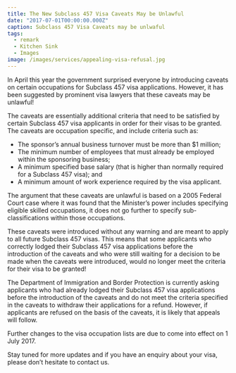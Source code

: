 ```yaml
---
title: The New Subclass 457 Visa Caveats May be Unlawful
date: "2017-07-01T00:00:00.000Z"
caption: Subclass 457 Visa Caveats may be unlwaful
tags: 
  - remark
  - Kitchen Sink
  - Images
image: /images/services/appealing-visa-refusal.jpg
---
```

In April this year the government surprised everyone by introducing caveats on certain occupations
for Subclass 457 visa applications. However, it has been suggested by prominent visa lawyers that
these caveats may be unlawful!

The caveats are essentially additional criteria that need to be satisfied by certain Subclass 457 visa
applicants in order for their visas to be granted. The caveats are occupation specific, and include
criteria such as:

* The sponsor’s annual business turnover must be more than $1 million;
* The minimum number of employees that must already be employed within the
sponsoring business;
* A minimum specified base salary (that is higher than normally required for a Subclass
457 visa); and
* A minimum amount of work experience required by the visa applicant.

The argument that these caveats are unlawful is based on a 2005 Federal Court case where it was
found that the Minister’s power includes specifying eligible skilled occupations, it does not go
further to specify sub-classifications within those occupations.

These caveats were introduced without any warning and are meant to apply to all future Subclass
457 visas. This means that some applicants who correctly lodged their Subclass 457 visa applications
before the introduction of the caveats and who were still waiting for a decision to be made when the
caveats were introduced, would no longer meet the criteria for their visa to be granted!

The Department of Immigration and Border Protection is currently asking applicants who had
already lodged their Subclass 457 visa applications before the introduction of the caveats and do not
meet the criteria specified in the caveats to withdraw their applications for a refund. However, if
applicants are refused on the basis of the caveats, it is likely that appeals will follow.

Further changes to the visa occupation lists are due to come into effect on 1 July 2017.

Stay tuned for more updates and if you have an enquiry about your visa, please don’t hesitate to
contact us.